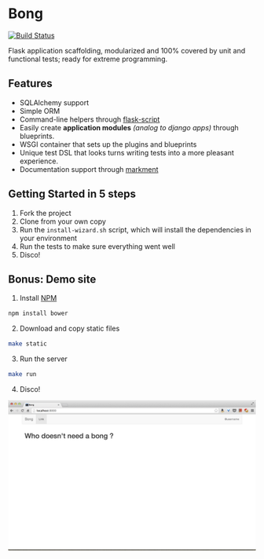 # Bong

[![Build Status](https://travis-ci.org/weedlabs/bong.png?branch=master)](https://travis-ci.org/weedlabs/bong)

Flask application scaffolding, modularized and 100% covered by unit
and functional tests; ready for extreme programming.

## Features

* SQLAlchemy support
* Simple ORM
* Command-line helpers through [flask-script](http://flask-script.readthedocs.org/)
* Easily create **application modules** *(analog to django apps)* through blueprints.
* WSGI container that sets up the plugins and blueprints
* Unique test DSL that looks turns writing tests into a more pleasant experience.
* Documentation support through [markment](http://falcao.it/markment)


## Getting Started in 5 steps

 1. Fork the project
 2. Clone from your own copy
 3. Run the `install-wizard.sh` script, which will install the dependencies in your environment
 4. Run the tests to make sure everything went well
 5. Disco!

## Bonus: Demo site

 1. Install [NPM](http://npmjs.org)

```bash
npm install bower
```

 2. Download and copy static files

```bash
make static
```

 3. Run the server

```bash
make run
```

 4. Disco!

![screenshot.png](screenshot.png)
